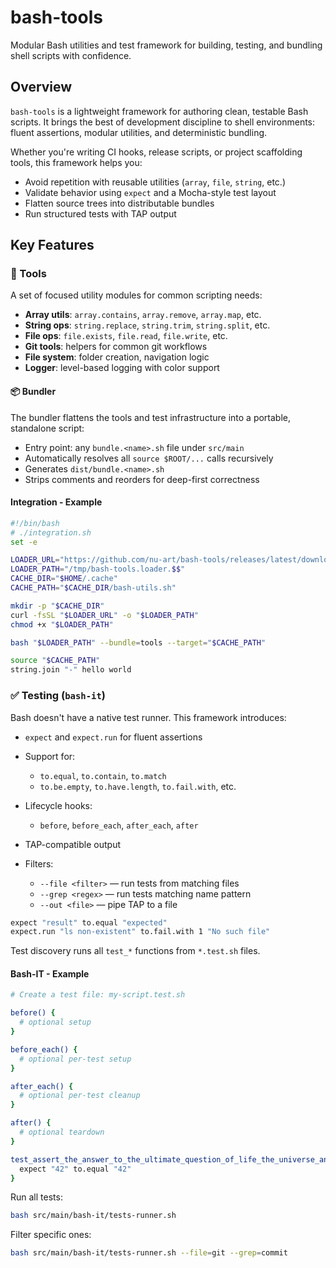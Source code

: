 # bash-tools

Modular Bash utilities and test framework for building, testing, and bundling shell scripts with confidence.

## Overview

`bash-tools` is a lightweight framework for authoring clean, testable Bash scripts.
It brings the best of development discipline to shell environments: fluent assertions, modular utilities, and deterministic bundling.

Whether you're writing CI hooks, release scripts, or project scaffolding tools, this framework helps you:

* Avoid repetition with reusable utilities (`array`, `file`, `string`, etc.)
* Validate behavior using `expect` and a Mocha-style test layout
* Flatten source trees into distributable bundles
* Run structured tests with TAP output

## Key Features

### 🔧 Tools

A set of focused utility modules for common scripting needs:

* **Array utils**: `array.contains`, `array.remove`, `array.map`, etc.
* **String ops**: `string.replace`, `string.trim`, `string.split`, etc.
* **File ops**: `file.exists`, `file.read`, `file.write`, etc.
* **Git tools**: helpers for common git workflows
* **File system**: folder creation, navigation logic
* **Logger**: level-based logging with color support


#### 📦 Bundler

The bundler flattens the tools and test infrastructure into a portable, standalone script:

* Entry point: any `bundle.<name>.sh` file under `src/main`
* Automatically resolves all `source $ROOT/...` calls recursively
* Generates `dist/bundle.<name>.sh`
* Strips comments and reorders for deep-first correctness

#### Integration - Example
```bash
#!/bin/bash
# ./integration.sh
set -e

LOADER_URL="https://github.com/nu-art/bash-tools/releases/latest/download/bundle.loader.sh"
LOADER_PATH="/tmp/bash-tools.loader.$$"
CACHE_DIR="$HOME/.cache"
CACHE_PATH="$CACHE_DIR/bash-utils.sh"

mkdir -p "$CACHE_DIR"
curl -fsSL "$LOADER_URL" -o "$LOADER_PATH"
chmod +x "$LOADER_PATH"

bash "$LOADER_PATH" --bundle=tools --target="$CACHE_PATH"

source "$CACHE_PATH"
string.join "-" hello world
```

### ✅ Testing (`bash-it`)

Bash doesn't have a native test runner. This framework introduces:

* `expect` and `expect.run` for fluent assertions
* Support for:

    * `to.equal`, `to.contain`, `to.match`
    * `to.be.empty`, `to.have.length`, `to.fail.with`, etc.
* Lifecycle hooks:

    * `before`, `before_each`, `after_each`, `after`
* TAP-compatible output
* Filters:

    * `--file <filter>` — run tests from matching files
    * `--grep <regex>` — run tests matching name pattern
    * `--out <file>` — pipe TAP to a file

```bash
expect "result" to.equal "expected"
expect.run "ls non-existent" to.fail.with 1 "No such file"
```

Test discovery runs all `test_*` functions from `*.test.sh` files.

#### Bash-IT - Example
```bash
# Create a test file: my-script.test.sh

before() {
  # optional setup
}

before_each() {
  # optional per-test setup
}

after_each() {
  # optional per-test cleanup
}

after() {
  # optional teardown
}

test_assert_the_answer_to_the_ultimate_question_of_life_the_universe_and_everything(){
  expect "42" to.equal "42"
}
```

Run all tests:

```bash
bash src/main/bash-it/tests-runner.sh
```

Filter specific ones:

```bash
bash src/main/bash-it/tests-runner.sh --file=git --grep=commit
```